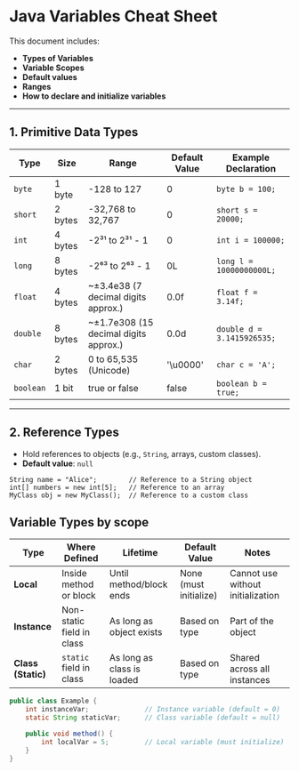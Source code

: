 # Java Variables Cheat Sheet

This document includes:

- **Types of Variables**
- **Variable Scopes**
- **Default values**
- **Ranges**
- **How to declare and initialize variables**

---

## 1. Primitive Data Types

| Type      | Size     | Range                                | Default Value | Example Declaration              |
|-----------|----------|--------------------------------------|----------------|----------------------------------|
| `byte`    | 1 byte   | -128 to 127                          | 0              | `byte b = 100;`                  |
| `short`   | 2 bytes  | -32,768 to 32,767                    | 0              | `short s = 20000;`              |
| `int`     | 4 bytes  | -2³¹ to 2³¹ - 1                      | 0              | `int i = 100000;`               |
| `long`    | 8 bytes  | -2⁶³ to 2⁶³ - 1                      | 0L             | `long l = 10000000000L;`        |
| `float`   | 4 bytes  | ~±3.4e38 (7 decimal digits approx.)  | 0.0f           | `float f = 3.14f;`              |
| `double`  | 8 bytes  | ~±1.7e308 (15 decimal digits approx.)| 0.0d           | `double d = 3.1415926535;`      |
| `char`    | 2 bytes  | 0 to 65,535 (Unicode)                | '\u0000'       | `char c = 'A';`                 |
| `boolean` | 1 bit    | true or false                        | false          | `boolean b = true;`             |

---

## 2. Reference Types

- Hold references to objects (e.g., `String`, arrays, custom classes).
- **Default value**: `null`

```
String name = "Alice";        // Reference to a String object
int[] numbers = new int[5];   // Reference to an array
MyClass obj = new MyClass();  // Reference to a custom class
```

## Variable Types by scope

| Type               | Where Defined             | Lifetime                   | Default Value          | Notes                             |
| ------------------ | ------------------------- | -------------------------- | ---------------------- | --------------------------------- |
| **Local**          | Inside method or block    | Until method/block ends    | None (must initialize) | Cannot use without initialization |
| **Instance**       | Non-static field in class | As long as object exists   | Based on type          | Part of the object                |
| **Class (Static)** | `static` field in class   | As long as class is loaded | Based on type          | Shared across all instances       |

```java
public class Example {
    int instanceVar;              // Instance variable (default = 0)
    static String staticVar;      // Class variable (default = null)

    public void method() {
        int localVar = 5;         // Local variable (must initialize)
    }
}
```
